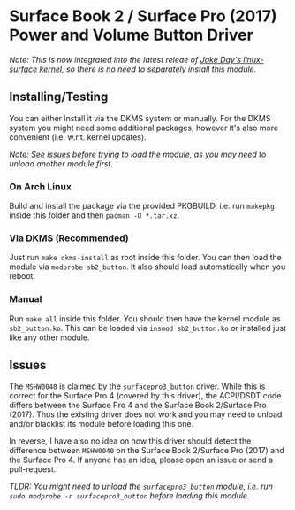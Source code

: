 # Surface Book 2 / Surface Pro (2017) Power and Volume Button Driver

_Note: This is now integrated into the latest releae of [Jake Day's linux-surface kernel](https://github.com/jakeday/linux-surface), so there is no need to separately install this module._

## Installing/Testing

You can either install it via the DKMS system or manually.
For the DKMS system you might need some additional packages, however it's also more convenient (i.e. w.r.t. kernel updates).

_Note: See [issues](#issues) before trying to load the module, as you may need to unload another module first._

### On Arch Linux

Build and install the package via the provided PKGBUILD, i.e. run `makepkg` inside this folder and then `pacman -U *.tar.xz`.

### Via DKMS (Recommended)

Just run `make dkms-install` as root inside this folder.
You can then load the module via `modprobe sb2_button`.
It also should load automatically when you reboot.

### Manual

Run `make all` inside this folder.
You should then have the kernel module as `sb2_button.ko`.
This can be loaded via `insmod sb2_button.ko` or installed just like any other module.

## Issues

The `MSHW0040` is claimed by the `surfacepro3_button` driver.
While this is correct for the Surface Pro 4 (covered by this driver), the ACPI/DSDT code differs between the Surface Pro 4 and the Surface Book 2/Surface Pro (2017).
Thus the existing driver does not work and you may need to unload and/or blacklist its module before loading this one.

In reverse, I have also no idea on how this driver should detect the difference between `MSHW0040` on the Surface Book 2/Surface Pro (2017) and the Surface Pro 4.
If anyone has an idea, please open an issue or send a pull-request.

_TLDR: You might need to unload the `surfacepro3_button` module, i.e. run `sudo modprobe -r surfacepro3_button` before loading this module._
